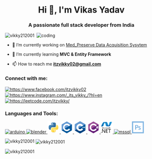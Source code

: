 <h1 align="center">Hi 👋, I'm Vikas Yadav</h1>
<h3 align="center">A passionate full stack developer from India</h3>
<img align="right" alt="coding" width="400" src="https://miraculoussoft.com/wp-content/uploads/2022/03/best-PHP-Development-Services-new-york.gif">
<p align="left"> <img src="https://komarev.com/ghpvc/?username=vikky212001&label=Profile%20views&color=0e75b6&style=flat" alt="vikky212001" /> </p>

- 🔭 I’m currently working on [Med_Preserve Data Acquisition Sysytem](https://github.com/vikky212001/Med_Preserve)

- 🌱 I’m currently learning **MVC & Entity Framework**

- 📫 How to reach me **itzvikky02@gmail.com**

<h3 align="left">Connect with me:</h3>
<p align="left">
<a href="https://fb.com/https://www.facebook.com/itzvikky02" target="blank"><img align="center" src="https://raw.githubusercontent.com/rahuldkjain/github-profile-readme-generator/master/src/images/icons/Social/facebook.svg" alt="https://www.facebook.com/itzvikky02" height="30" width="40" /></a>
<a href="https://instagram.com/https://www.instagram.com/_its_vikky_/?hl=en" target="blank"><img align="center" src="https://raw.githubusercontent.com/rahuldkjain/github-profile-readme-generator/master/src/images/icons/Social/instagram.svg" alt="https://www.instagram.com/_its_vikky_/?hl=en" height="30" width="40" /></a>
<a href="https://www.leetcode.com/https://leetcode.com/itzvikky/" target="blank"><img align="center" src="https://raw.githubusercontent.com/rahuldkjain/github-profile-readme-generator/master/src/images/icons/Social/leet-code.svg" alt="https://leetcode.com/itzvikky/" height="30" width="40" /></a>
</p>

<h3 align="left">Languages and Tools:</h3>
<p align="left"> <a href="https://www.arduino.cc/" target="_blank" rel="noreferrer"> <img src="https://cdn.worldvectorlogo.com/logos/arduino-1.svg" alt="arduino" width="40" height="40"/> </a> <a href="https://www.blender.org/" target="_blank" rel="noreferrer"> <img src="https://download.blender.org/branding/community/blender_community_badge_white.svg" alt="blender" width="40" height="40"/> </a> <a href="https://www.python.org" target="_blank" rel="noreferrer"> <img src="https://raw.githubusercontent.com/devicons/devicon/master/icons/python/python-original.svg" alt="python" width="40" height="40"/> </a> <a href="https://www.cprogramming.com/" target="_blank" rel="noreferrer"> <img src="https://raw.githubusercontent.com/devicons/devicon/master/icons/c/c-original.svg" alt="c" width="40" height="40"/> </a> <a href="https://www.w3schools.com/cpp/" target="_blank" rel="noreferrer"> <img src="https://raw.githubusercontent.com/devicons/devicon/master/icons/cplusplus/cplusplus-original.svg" alt="cplusplus" width="40" height="40"/> </a> <a href="https://www.w3schools.com/cs/" target="_blank" rel="noreferrer"> <img src="https://raw.githubusercontent.com/devicons/devicon/master/icons/csharp/csharp-original.svg" alt="csharp" width="40" height="40"/> </a> <a href="https://dotnet.microsoft.com/" target="_blank" rel="noreferrer"> <img src="https://raw.githubusercontent.com/devicons/devicon/master/icons/dot-net/dot-net-original-wordmark.svg" alt="dotnet" width="40" height="40"/> </a> <a href="https://www.microsoft.com/en-us/sql-server" target="_blank" rel="noreferrer"> <img src="https://www.svgrepo.com/show/303229/microsoft-sql-server-logo.svg" alt="mssql" width="40" height="40"/> </a> <a href="https://www.photoshop.com/en" target="_blank" rel="noreferrer"> <img src="https://raw.githubusercontent.com/devicons/devicon/master/icons/photoshop/photoshop-line.svg" alt="photoshop" width="40" height="40"/> </a>  </p>

<p><img align="left" src="https://github-readme-stats.vercel.app/api/top-langs?username=vikky212001&show_icons=true&locale=en&layout=compact" alt="vikky212001" /></p>

<p>&nbsp;<img align="center" src="https://github-readme-stats.vercel.app/api?username=vikky212001&show_icons=true&locale=en" alt="vikky212001" /></p>

<p><img align="center" src="https://github-readme-streak-stats.herokuapp.com/?user=vikky212001&theme=default" alt="vikky212001" /></p>
